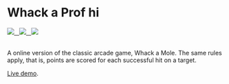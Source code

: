 # Whack a Prof hi

<a href="#">  
  <img src="https://img.shields.io/badge/HTML5-E34F26?style=flat-square&logo=html5&logoColor=white" /> 
  &nbsp;
  
  <img src="https://img.shields.io/badge/CSS-562268?style=flat-square&logo=css3&logoColor=white" />
  &nbsp; 
  
  <img src="https://img.shields.io/badge/JavaScript-F7DF1E?style=flat-square&logo=javascript&logoColor=black" />

</a>
  
<br />
<br />

A online version of the classic arcade game, Whack a Mole. The same rules apply, that is, points are scored for each successful hit on a target. 

[Live demo](). <!--Place the link to the live demo of the project.-->
